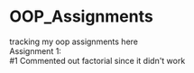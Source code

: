 # OOP_Assignments
tracking my oop assignments here  
Assignment 1:  
#1 Commented out factorial since it didn't work  
